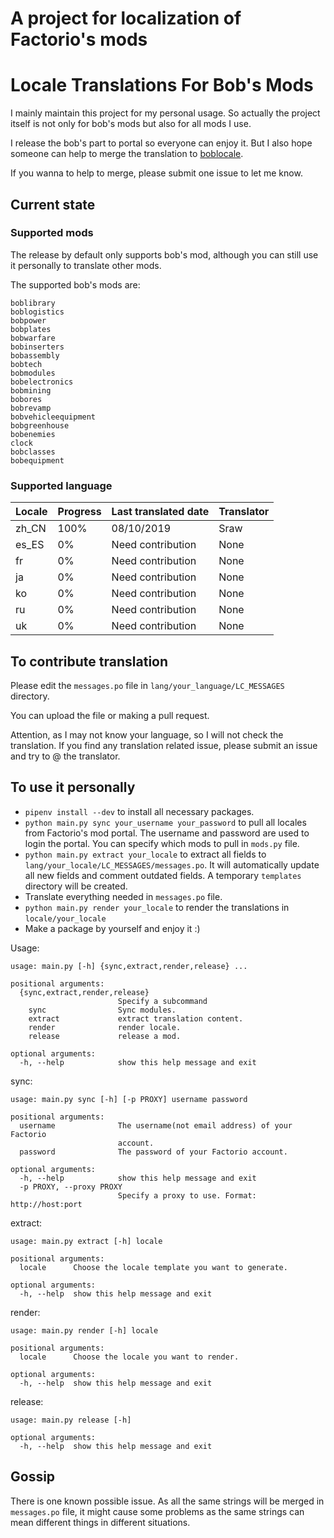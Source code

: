 # A project for localization of Factorio's mods

# Locale Translations For Bob's Mods

I mainly maintain this project for my personal usage. 
So actually the project itself is not only for bob's mods but also for all mods I use.

I release the bob's part to portal so everyone can enjoy it.
But I also hope someone can help to merge the translation to [boblocale](https://github.com/Karosieben/boblocale).

If you wanna to help to merge, please submit one issue to let me know.

## Current state

### Supported mods

The release by default only supports bob's mod, 
although you can still use it personally to translate other mods.

The supported bob's mods are:

    boblibrary
    boblogistics
    bobpower
    bobplates
    bobwarfare
    bobinserters
    bobassembly
    bobtech
    bobmodules
    bobelectronics
    bobmining
    bobores
    bobrevamp
    bobvehicleequipment
    bobgreenhouse
    bobenemies
    clock
    bobclasses
    bobequipment

### Supported language

|Locale|Progress|Last translated date|Translator|
|------|--------|--------------------|----------|
|zh_CN |100%    |08/10/2019          |Sraw      |
|es_ES |0%      |Need contribution   |None      |
|fr    |0%      |Need contribution   |None      |
|ja    |0%      |Need contribution   |None      |
|ko    |0%      |Need contribution   |None      |
|ru    |0%      |Need contribution   |None      |
|uk    |0%      |Need contribution   |None      |

## To contribute translation

Please edit the `messages.po` file in `lang/your_language/LC_MESSAGES` directory.

You can upload the file or making a pull request.

Attention, as I may not know your language, so I will not check the translation.
If you find any translation related issue, please submit an issue and try to @ the translator.

## To use it personally

* `pipenv install --dev` to install all necessary packages.
* `python main.py sync your_username your_password` to pull all locales
  from Factorio's mod portal. The username and password are used to login the portal.
  You can specify which mods to pull in `mods.py` file.
* `python main.py extract your_locale` to extract all fields to 
  `lang/your_locale/LC_MESSAGES/messages.po`. 
  It will automatically update all new fields and comment outdated fields.
  A temporary `templates` directory will be created.
* Translate everything needed in `messages.po` file.
* `python main.py render your_locale` to render the translations in
  `locale/your_locale`
* Make a package by yourself and enjoy it :)

Usage:

```
usage: main.py [-h] {sync,extract,render,release} ...

positional arguments:
  {sync,extract,render,release}
                        Specify a subcommand
    sync                Sync modules.
    extract             extract translation content.
    render              render locale.
    release             release a mod.

optional arguments:
  -h, --help            show this help message and exit
```

sync:

```
usage: main.py sync [-h] [-p PROXY] username password

positional arguments:
  username              The username(not email address) of your Factorio
                        account.
  password              The password of your Factorio account.

optional arguments:
  -h, --help            show this help message and exit
  -p PROXY, --proxy PROXY
                        Specify a proxy to use. Format: http://host:port
```

extract:

```
usage: main.py extract [-h] locale

positional arguments:
  locale      Choose the locale template you want to generate.

optional arguments:
  -h, --help  show this help message and exit
```

render:

```
usage: main.py render [-h] locale

positional arguments:
  locale      Choose the locale you want to render.

optional arguments:
  -h, --help  show this help message and exit
```

release:

```
usage: main.py release [-h]

optional arguments:
  -h, --help  show this help message and exit
```

## Gossip 

There is one known possible issue. As all the same strings will be merged in
`messages.po` file, it might cause some problems as the same strings can mean different
things in different situations.

